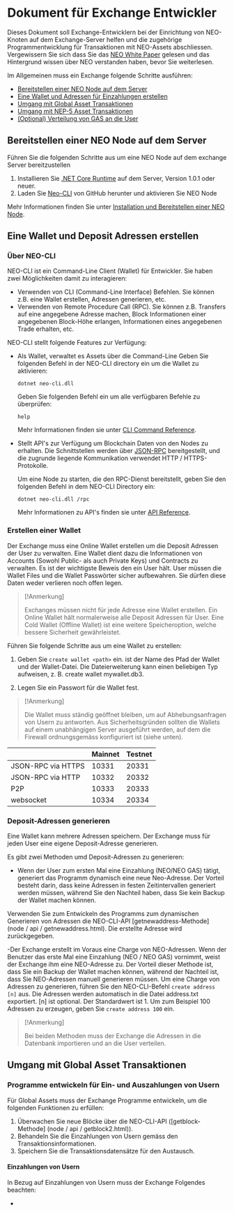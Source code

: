 # Dokument für Exchange Entwickler
Dieses Dokument soll Exchange-Entwicklern bei der Einrichtung von NEO-Knoten auf dem Exchange-Server helfen und die zugehörige Programmentwicklung für Transaktionen mit NEO-Assets abschliessen. Vergewissern Sie sich dass Sie das [NEO White Paper](index.html) gelesen und das Hintergrund wissen über NEO verstanden haben, bevor Sie weiterlesen.

Im Allgemeinen muss ein Exchange folgende Schritte ausführen:

- [Bereitstellen einer NEO Node auf dem Server](#deploying-a-neo-node-on-server)
- [Eine Wallet und Adressen für Einzahlungen erstellen](#creating-a-wallet-and-deposit-addresses)
- [Umgang mit Global Asset Transaktionen](#dealing-with-global-assets-transactions)
- [Umgang mit NEP-5 Asset Transaktionen](#dealing-with-nep-5-assets-transactions)
- [(Optional) Verteilung von GAS an die User](#optional-distributing-gas-to-users)

## Bereitstellen einer NEO Node auf dem Server

Führen Sie die folgenden Schritte aus um eine NEO Node auf dem exchange Server bereitzustellen

1. Installieren Sie [.NET Core Runtime](https://www.microsoft.com/net/download/core#/runtime) auf dem Server, Version 1.0.1 oder neuer.
2. Laden Sie [Neo-CLI](https://github.com/neo-project/neo-cli/releases) von GitHub herunter und aktivieren Sie NEO Node

Mehr Informationen finden Sie unter [Installation und Bereitstellen einer NEO Node](node/setup.html).

## Eine Wallet und Deposit Adressen erstellen

### Über NEO-CLI

NEO-CLI ist ein Command-Line Client (Wallet) für Entwickler. Sie haben zwei Möglichkeiten damit zu interagieren:

- Verwenden von CLI (Command-Line Interface) Befehlen. Sie können z.B. eine Wallet erstellen, Adressen generieren, etc.
- Verwenden von Remote Procedure Call (RPC). Sie können z.B. Transfers auf eine angegebene Adresse machen, Block Informationen einer angegebenen Block-Höhe erlangen, Informationen eines angegebenen Trade erhalten, etc.

NEO-CLI stellt folgende Features zur Verfügung:

- Als Wallet, verwaltet es Assets über die Command-Line
  Geben Sie folgenden Befehl in der NEO-CLI directory ein um die Wallet zu aktivieren:
  
  ```
  dotnet neo-cli.dll
  ```
  
  Geben Sie folgenden Befehl ein um alle verfügbaren Befehle zu überprüfen:
  
  ```
  help
  ```
  
  Mehr Informationen finden sie unter [CLI Command Reference](node/cli.html).
  
- Stellt API's zur Verfügung um Blockchain Daten von den Nodes zu erhalten. Die Schnittstellen werden über [JSON-RPC](http://www.jsonrpc.org/specification) bereitgestellt, und die zugrunde liegende Kommunikation verwendet HTTP / HTTPS-Protokolle.

  Um eine Node zu starten, die den RPC-Dienst bereitstellt, geben Sie den folgenden Befehl in dem NEO-CLI Directory ein:
  
  ```
  dotnet neo-cli.dll /rpc
  ```
  Mehr Informationen zu API's finden sie unter [API Reference](node/api.html).
  
### Erstellen einer Wallet

Der Exchange muss eine Online Wallet erstellen um die Deposit Adressen der User zu verwalten. Eine Wallet dient dazu die Informationen von Accounts (Sowohl Public- als auch Private Keys) und Contracts zu verwalten. Es ist der wichtigste Beweis den ein User hält. User müssen die Wallet Files und die Wallet Passwörter sicher aufbewahren. Sie dürfen diese Daten weder verlieren noch offen legen.

> [!Anmerkung]
>
> Exchanges müssen nicht für jede Adresse eine Wallet erstellen. Ein Online Wallet hält normalerweise alle Deposit Adressen für User. Eine Cold Wallet (Offline Wallet) ist eine weitere Speicheroption, welche bessere Sicherheit gewährleistet.

Führen Sie folgende Schritte aus um eine Wallet zu erstellen:

1. Geben Sie `create wallet <path>` ein.
   <path> ist der Name des Pfad der Wallet und der Wallet-Datei.  Die Dateierweiterung kann einen beliebigen Typ aufweisen, z. B. create wallet mywallet.db3.
  
2. Legen Sie ein Passwort für die Wallet fest.

> [!Anmerkung]
>  
> Die Wallet muss ständig geöffnet bleiben, um auf Abhebungsanfragen von Usern zu antworten. Aus Sicherheitsgründen sollten die Wallets auf einem unabhängigen Server ausgeführt werden, auf dem die Firewall ordnungsgemäss konfiguriert ist (siehe unten).
  
  |                    | Mainnet | Testnet |
| ------------------ | ------- | ------- |
| JSON-RPC via HTTPS | 10331   | 20331   |
| JSON-RPC via HTTP  | 10332   | 20332   |
| P2P                | 10333   | 20333   |
| websocket          | 10334   | 20334   |

### Deposit-Adressen generieren

Eine Wallet kann mehrere Adressen speichern. Der Exchange muss für jeden User eine eigene Deposit-Adresse generieren.

Es gibt zwei Methoden umd Deposit-Adressen zu generieren:

- Wenn der User zum ersten Mal eine Einzahlung (NEO/NEO GAS) tätigt, generiert das Programm dynamisch eine neue Neo-Adresse. Der Vorteil besteht darin, dass keine Adressen in festen Zeitintervallen generiert werden müssen, während Sie den Nachteil haben, dass Sie kein Backup der Wallet machen können.

Verwenden Sie zum Entwickeln des Programms zum dynamischen Generieren von Adressen die NEO-CLI-API [getnewaddress-Methode] (node ​​/ api / getnewaddress.html). Die erstellte Adresse wird zurückgegeben.

-Der Exchange erstellt im Voraus eine Charge von NEO-Adressen. Wenn der Benutzer das erste Mal eine Einzahlung (NEO / NEO GAS) vornimmt, weist der Exchange ihm eine NEO-Adresse zu. Der Vorteil dieser Methode ist, dass Sie ein Backup der Wallet machen können, während der Nachteil ist, dass Sie NEO-Adressen manuell generieren müssen. Um eine Charge von Adressen zu generieren, führen Sie den NEO-CLI-Befehl `create address [n]` aus. Die Adressen werden automatisch in die Datei address.txt exportiert. [n] ist optional. Der Standardwert ist 1. Um zum Beispiel 100 Adressen zu erzeugen, geben Sie `create address 100` ein.

> [!Anmerkung]
>
> Bei beiden Methoden muss der Exchange die Adressen in die Datenbank importieren und an die User verteilen.

## Umgang mit Global Asset Transaktionen

### Programme entwickeln für Ein- und Auszahlungen von Usern

Für Global Assets muss der Exchange Programme entwickeln, um die folgenden Funktionen zu erfüllen:

1. Überwachen Sie neue Blöcke über die NEO-CLI-API ([getblock-Methode] (node ​​/ api / getblock2.html)).
2. Behandeln Sie die Einzahlungen von Usern gemäss den Transaktionsinformationen.
3. Speichern Sie die Transaktionsdatensätze für den Austausch.

#### Einzahlungen von Usern

In Bezug auf Einzahlungen von Usern muss der Exchange Folgendes beachten:

-

  
  
  
  
  
  
  
  
  
  
  




